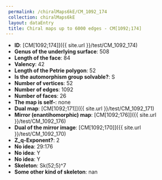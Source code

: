 ```yaml
--- 
 permalink: /chiralMaps6kE/CM_1092_174 
 collection: chiralMaps6kE
 layout: dataEntry
 title: Chiral maps up to 6000 edges - CM[1092;174]
---
```


- **ID**: [CM[1092;174]]({{ site.url }}/test/CM_1092_174)
- **Genus of the underlying surface**: 508
- **Length of the face**: 84
- **Valency**: 42
- **Length of the Petrie polygon**: 52
- **Is the automorphism group solvable?**: S
- **Number of vertices**: 52
- **Number of edges**: 1092
- **Number of faces**: 26
- **The map is self-**: none
- **Dual map**: [CM[1092;171]]({{ site.url }}/test/CM_1092_171)
- **Mirror (enantihomorphic) map**: [CM[1092;176]]({{ site.url }}/test/CM_1092_176)
- **Dual of the mirror image**: [CM[1092;170]]({{ site.url }}/test/CM_1092_170)
- **Z_q-Exponent?**: 2
- **No idea**:  29:176
- **No idea**: Y
- **No idea**: Y
- **Skeleton**: Sk(52;5)^7
- **Some other kind of skeleton**: nan
